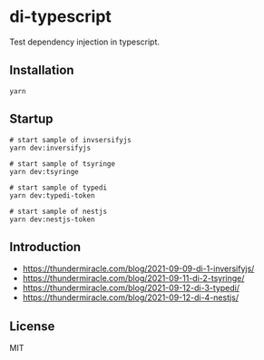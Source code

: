# di-typescript

Test dependency injection in typescript.

## Installation

```shell
yarn
```

## Startup

```shell
# start sample of invsersifyjs
yarn dev:inversifyjs
```

```shell
# start sample of tsyringe
yarn dev:tsyringe
```

```shell
# start sample of typedi
yarn dev:typedi-token
```

```shell
# start sample of nestjs
yarn dev:nestjs-token
```

## Introduction

- https://thundermiracle.com/blog/2021-09-09-di-1-inversifyjs/
- https://thundermiracle.com/blog/2021-09-11-di-2-tsyringe/
- https://thundermiracle.com/blog/2021-09-12-di-3-typedi/
- https://thundermiracle.com/blog/2021-09-12-di-4-nestjs/



## License

MIT